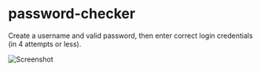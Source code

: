 # password-checker
Create a username and valid password, then enter correct login credentials (in 4 attempts or less).

![Screenshot](Documents/GitHub/password_checker.png)
